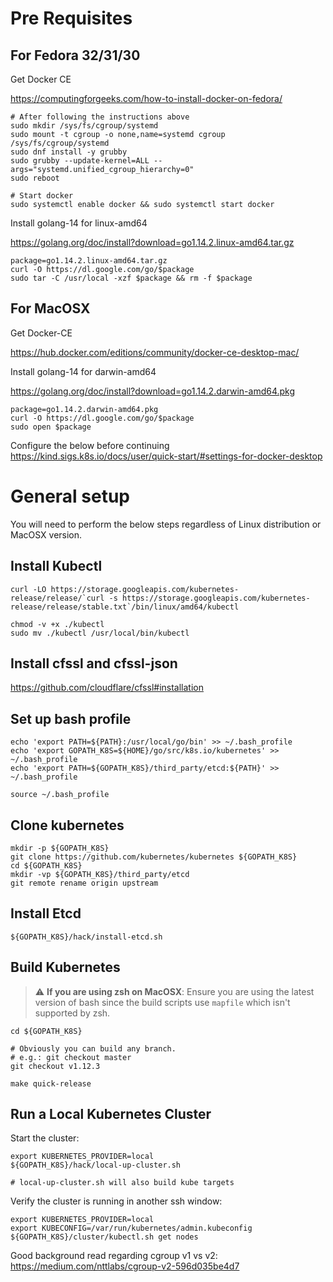 # Pre Requisites

## For Fedora 32/31/30 

Get Docker CE 

https://computingforgeeks.com/how-to-install-docker-on-fedora/

```
# After following the instructions above
sudo mkdir /sys/fs/cgroup/systemd
sudo mount -t cgroup -o none,name=systemd cgroup /sys/fs/cgroup/systemd
sudo dnf install -y grubby
sudo grubby --update-kernel=ALL --args="systemd.unified_cgroup_hierarchy=0"
sudo reboot 
``` 

```
# Start docker
sudo systemctl enable docker && sudo systemctl start docker

``` 


Install golang-14 for linux-amd64 

https://golang.org/doc/install?download=go1.14.2.linux-amd64.tar.gz
```
package=go1.14.2.linux-amd64.tar.gz
curl -O https://dl.google.com/go/$package
sudo tar -C /usr/local -xzf $package && rm -f $package
```


## For MacOSX 
Get Docker-CE 

https://hub.docker.com/editions/community/docker-ce-desktop-mac/ 


Install golang-14 for darwin-amd64 

https://golang.org/doc/install?download=go1.14.2.darwin-amd64.pkg
```
package=go1.14.2.darwin-amd64.pkg
curl -O https://dl.google.com/go/$package
sudo open $package
```

Configure the below before continuing  
https://kind.sigs.k8s.io/docs/user/quick-start/#settings-for-docker-desktop


# General setup

You will need to perform the below steps regardless of Linux distribution or MacOSX version. 

## Install Kubectl
```
curl -LO https://storage.googleapis.com/kubernetes-release/release/`curl -s https://storage.googleapis.com/kubernetes-release/release/stable.txt`/bin/linux/amd64/kubectl

chmod -v +x ./kubectl
sudo mv ./kubectl /usr/local/bin/kubectl
```

## Install cfssl and cfssl-json
https://github.com/cloudflare/cfssl#installation 


## Set up bash profile
```
echo 'export PATH=${PATH}:/usr/local/go/bin' >> ~/.bash_profile
echo 'export GOPATH_K8S=${HOME}/go/src/k8s.io/kubernetes' >> ~/.bash_profile
echo 'export PATH=${GOPATH_K8S}/third_party/etcd:${PATH}' >> ~/.bash_profile

source ~/.bash_profile
```

## Clone kubernetes
```
mkdir -p ${GOPATH_K8S}
git clone https://github.com/kubernetes/kubernetes ${GOPATH_K8S}
cd ${GOPATH_K8S}
mkdir -vp ${GOPATH_K8S}/third_party/etcd
git remote rename origin upstream
```

## Install Etcd
```
${GOPATH_K8S}/hack/install-etcd.sh
```


## Build Kubernetes 

> :warning: **If you are using zsh on MacOSX**: Ensure you are using the latest version of bash since the build scripts use `mapfile` which isn't supported by zsh. 
 

```
cd ${GOPATH_K8S}

# Obviously you can build any branch. 
# e.g.: git checkout master
git checkout v1.12.3

make quick-release
```

## Run a Local Kubernetes Cluster

Start the cluster:

```
export KUBERNETES_PROVIDER=local
${GOPATH_K8S}/hack/local-up-cluster.sh

# local-up-cluster.sh will also build kube targets
```

Verify the cluster is running in another ssh window:

```
export KUBERNETES_PROVIDER=local
export KUBECONFIG=/var/run/kubernetes/admin.kubeconfig
${GOPATH_K8S}/cluster/kubectl.sh get nodes
``` 


Good background read regarding cgroup v1 vs v2:
https://medium.com/nttlabs/cgroup-v2-596d035be4d7 
